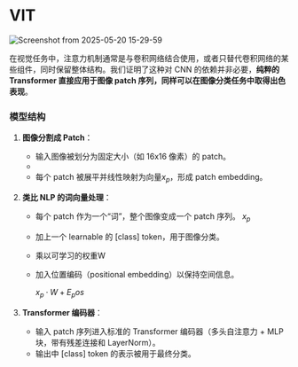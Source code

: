 # VIT

![Screenshot from 2025-05-20 15-29-59](https://github.com/user-attachments/assets/c1cb2896-509a-46c5-bdfe-2f62427d7ac9)

在视觉任务中，注意力机制通常是与卷积网络结合使用，或者只替代卷积网络的某些组件，同时保留整体结构。我们证明了这种对 CNN 的依赖并非必要，**纯粹的 Transformer 直接应用于图像 patch 序列，同样可以在图像分类任务中取得出色表现**。



### 模型结构

1. **图像分割成 Patch**：

   - 输入图像被划分为固定大小（如 16x16 像素）的 patch。
   - 
   - 每个 patch 被展平并线性映射为向量$x_p$，形成 patch embedding。

2. **类比 NLP 的词向量处理**：

   - 每个 patch 作为一个“词”，整个图像变成一个 patch 序列。 $x_p$

   - 加上一个 learnable 的 [class] token，用于图像分类。
  
   - 乘以可学习的权重W

   - 加入位置编码（positional embedding）以保持空间信息。

     $x_p · W  +  E_pos$

3. **Transformer 编码器**：

   - 输入 patch 序列进入标准的 Transformer 编码器（多头自注意力 + MLP 块，带有残差连接和 LayerNorm）。
   - 输出中 [class] token 的表示被用于最终分类。
